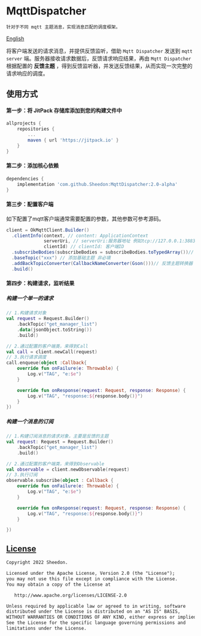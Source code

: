 # MqttDispatcher
```tex
针对于不同 mqtt 主题消息，实现消息匹配的调度框架。
```
[English](README.md)

将客户端发送的请求消息，并提供反馈监听，借助 `Mqtt Dispatcher` 发送到 `mqtt server` 端。服务器接收请求数据后，反馈请求响应结果，再由 `Mqtt Dispatcher` 根据配置的 **反馈主题** ，得到反馈监听器，并发送反馈结果，从而实现一次完整的请求响应的调度。



## 使用方式

#### 第一步：将 JitPack 存储库添加到您的构建文件中

```groovy
allprojects {
    repositories {
        ...
        maven { url 'https://jitpack.io' }
    }
}
```



#### 第二步：添加核心依赖

```groovy
dependencies {
    implementation 'com.github.Sheedon:MqttDispatcher:2.0-alpha'
}
```



#### 第三步：配置客户端

如下配置了mqtt客户端通常需要配置的参数，其他参数可参考源码。

```java
client = OkMqttClient.Builder()
  .clientInfo(context, // content: ApplicationContext
              serverUri, // serverUri:服务器地址 例如tcp://127.0.0.1:3883
              clientId) // clientId: 客户端ID
  .subscribeBodies(subscribeBodies = subscribeBodies.toTypedArray())// 需要订阅的主题
  .baseTopic("xxx") // 添加基础主题 非必填
  .addBackTopicConverter(CallbackNameConverter(Gson()))// 反馈主题转换器
  .build()
```



#### 第四步：构建请求，监听结果

##### 构建一个单一的请求

```kotlin
// 1.构建请求对象
val request = Request.Builder()
    .backTopic("get_manager_list")
    .data(jsonObject.toString())
    .build()

// 2.通过配置的客户端类，来得到Call
val call = client.newCall(request)
// 3.执行请求调度
call.enqueue(object :Callback{
    override fun onFailure(e: Throwable) {
        Log.v("TAG", "e:$e")
    }

    override fun onResponse(request: Request, response: Response) {
        Log.v("TAG", "response:${response.body()}")
    }
})
```

##### 构建一个消息的订阅

```kotlin
// 1.构建订阅消息的请求对象，主要是反馈的主题
val request: Request = Request.Builder()
    .backTopic("get_manager_list")
    .build()

// 2.通过配置的客户端类，来得到Observable
val observable = client.newObservable(request)
// 3.执行订阅
observable.subscribe(object : Callback {
    override fun onFailure(e: Throwable) {
        Log.v("TAG", "e:$e")
    }

    override fun onResponse(request: Request, response: Response) {
        Log.v("TAG", "response:${response.body()}")
    }

})
```





## [License](LICENSE)

```tex
Copyright 2022 Sheedon.

Licensed under the Apache License, Version 2.0 (the "License");
you may not use this file except in compliance with the License.
You may obtain a copy of the License at

   http://www.apache.org/licenses/LICENSE-2.0

Unless required by applicable law or agreed to in writing, software
distributed under the License is distributed on an "AS IS" BASIS,
WITHOUT WARRANTIES OR CONDITIONS OF ANY KIND, either express or implied.
See the License for the specific language governing permissions and
limitations under the License.
```

